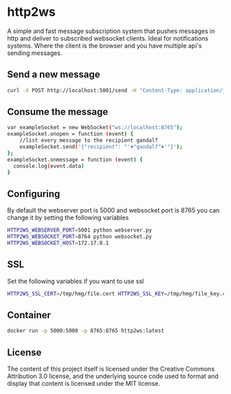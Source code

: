 # http2ws

A simple and fast message subscription system that pushes messages in http and deliver to subscribed websocket clients. Ideal for notifications systems. Where the client is the browser and you have multiple api's sending messages.

## Send a new message

```sh
curl -X POST http://localhost:5001/send -H "Content-Type: application/json" -d '{"recipient":"gandalf","content":"my_message"}'

```


## Consume the message

```sh
var exampleSocket = new WebSocket("ws://localhost:8765");
exampleSocket.onopen = function (event) {
    //list every message to the recipient gandalf
    exampleSocket.send('{"recipient": "'+"gandalf"+'"}');
};
exampleSocket.onmessage = function (event) {
  console.log(event.data)
}

```

## Configuring


By default the webserver port is 5000  and websocket port is 8765
you can change it by setting the following variables

```sh
HTTP2WS_WEBSERVER_PORT=5001 python webserver.py
HTTP2WS_WEBSOCKET_PORT=8764 python websocket.py
HTTP2WS_WEBSOCKET_HOST=172.17.0.1
```

## SSL

Set the following variables if you want to use ssl

```sh
HTTP2WS_SSL_CERT=/tmp/hmg/file.cert HTTP2WS_SSL_KEY=/tmp/hmg/file_key.cert python websocket.py

```
## Container

```sh
docker run -p 5000:5000 -p 8765:8765 http2ws:latest
```

## License

The content of this project itself is licensed under the Creative
Commons Attribution 3.0 license, and the underlying source code used to
format and display that content is licensed under the MIT license.
